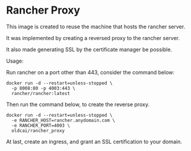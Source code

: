 # Rancher Proxy

This image is created to reuse the machine that hosts the rancher server.

It was implemented by creating a reversed proxy to the rancher server.

It also made generating SSL by the certificate manager be possible.

Usage:

Run rancher on a port other than 443, consider the command below:

```
docker run -d --restart=unless-stopped \
  -p 8008:80 -p 4003:443 \
  rancher/rancher:latest
```

Then run the command below, to create the reverse proxy.

```
docker run -d --restart=unless-stopped \
  -e RANCHER_HOST=rancher.anydomain.com \
  -e RANCHER_PORT=4003 \
  oldcai/rancher_proxy
```

At last, create an ingress, and grant an SSL certification to your domain.